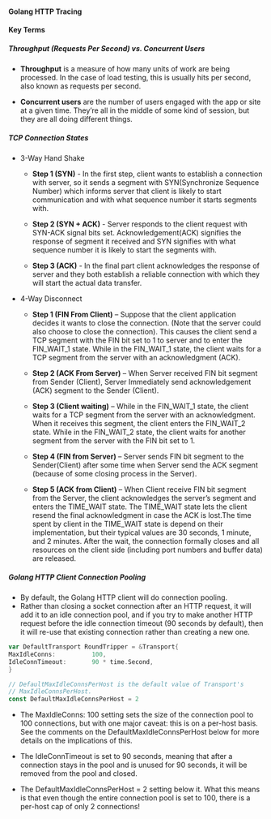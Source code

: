 
#### Golang HTTP Tracing

#### Key Terms

##### Throughput (Requests Per Second) vs. Concurrent Users

- **Throughput** is a measure of how many units of work are being processed. In the case of load testing, this is usually hits per second, also known as requests per second.

- **Concurrent users** are the number of users engaged with the app or site at a given time. They’re all in the middle of some kind of session, but they are all doing different things.

##### TCP Connection States

- 3-Way Hand Shake

  - **Step 1 (SYN)** - In the first step, client wants to establish a connection with server, so it sends a segment with SYN(Synchronize Sequence Number) which informs server that client is likely to start communication and with what sequence number it starts segments with.

  - **Step 2 (SYN + ACK)** - Server responds to the client request with SYN-ACK signal bits set. Acknowledgement(ACK) signifies the response of segment it received and SYN signifies with what sequence number it is likely to start the segments with.

  - **Step 3 (ACK)** - In the final part client acknowledges the response of server and they both establish a reliable connection with which they will start the actual data transfer.

- 4-Way Disconnect

  - **Step 1 (FIN From Client)** – Suppose that the client application decides it wants to close the connection. (Note that the server could also choose to close the connection). This causes the client send a TCP segment with the FIN bit set to 1 to server and to enter the FIN_WAIT_1 state. While in the FIN_WAIT_1 state, the client waits for a TCP segment from the server with an acknowledgment (ACK).

  - **Step 2 (ACK From Server)** – When Server received FIN bit segment from Sender (Client), Server Immediately send acknowledgement (ACK) segment to the Sender (Client).

  - **Step 3 (Client waiting)** – While in the FIN_WAIT_1 state, the client waits for a TCP segment from the server with an acknowledgment. When it receives this segment, the client enters the FIN_WAIT_2 state. While in the FIN_WAIT_2 state, the client waits for another segment from the server with the FIN bit set to 1.

  - **Step 4 (FIN from Server)** – Server sends FIN bit segment to the Sender(Client) after some time when Server send the ACK segment (because of some closing process in the Server).

  - **Step 5 (ACK from Client)** – When Client receive FIN bit segment from the Server, the client acknowledges the server’s segment and enters the TIME_WAIT state. The TIME_WAIT state lets the client resend the final acknowledgment in case the ACK is lost.The time spent by client in the TIME_WAIT state is depend on their implementation, but their typical values are 30 seconds, 1 minute, and 2 minutes. After the wait, the connection formally closes and all resources on the client side (including port numbers and buffer data) are released.
  
##### Golang HTTP Client Connection Pooling

  - By default, the Golang HTTP client will do connection pooling.
  - Rather than closing a socket connection after an HTTP request, it will add it to an idle connection pool, and if you try to make another HTTP request before the idle connection timeout (90 seconds by default), then it will re-use that existing connection rather than creating a new one.
  
  ```go
  var DefaultTransport RoundTripper = &Transport{
  MaxIdleConns:          100,
  IdleConnTimeout:       90 * time.Second,
  }

  // DefaultMaxIdleConnsPerHost is the default value of Transport's
  // MaxIdleConnsPerHost.
  const DefaultMaxIdleConnsPerHost = 2
  ```
  - The MaxIdleConns: 100 setting sets the size of the connection pool to 100 connections, but with one major caveat: this is on a per-host basis. See the comments on the DefaultMaxIdleConnsPerHost below for more details on the implications of this.

  - The IdleConnTimeout is set to 90 seconds, meaning that after a connection stays in the pool and is unused for 90 seconds, it will be removed from the pool and closed.

  - The DefaultMaxIdleConnsPerHost = 2 setting below it. What this means is that even though the entire connection pool is set to 100, there is a per-host cap of only 2 connections!